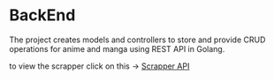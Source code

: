 # BackEnd

The project creates models and controllers to store and provide CRUD operations for anime and manga using REST API in Golang.

to view the scrapper click on this -> [Scrapper API](https://github.com/AnimeTrackerr/Anime-Scrapper)
